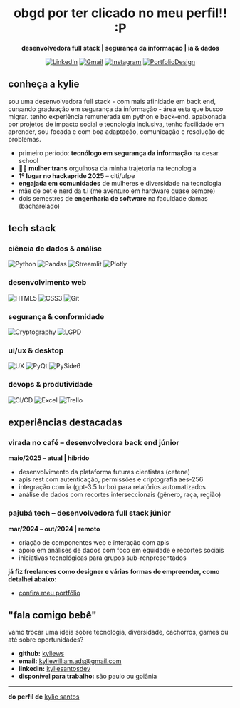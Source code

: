 <div align="center">

# obgd por ter clicado no meu perfil!! :P

**desenvolvedora full stack | segurança da informação |  ia & dados**

[![LinkedIn](https://img.shields.io/badge/LinkedIn-0077B5?style=for-the-badge&logo=linkedin&logoColor=white)](https://www.linkedin.com/in/kyliesantosdev/)
[![Gmail](https://img.shields.io/badge/Gmail-D14836?style=for-the-badge&logo=gmail&logoColor=white)](mailto:kyliewilliam.ads@gmail.com)
[![Instagram](https://img.shields.io/badge/Instagram-E4405F?style=for-the-badge&logo=instagram&logoColor=white)](https://instagram.com/kyliecyan_)
[![PortfolioDesign](https://img.shields.io/badge/Portfolio-FF713E?style=for-the-badge&logo=firefox&logoColor=white)](https://robowatzapp.my.canva.site/kylie-portfolio)

</div>

##  conheça a kylie

sou uma desenvolvedora full stack - com mais afinidade em back end, cursando graduação em segurança da informação - área esta que busco migrar. tenho experiência remunerada em python e back-end. apaixonada por projetos de impacto social e tecnologia inclusiva, tenho facilidade em aprender, sou focada e com boa adaptação, comunicação e resolução de problemas.

-  primeiro período: **tecnólogo em segurança da informação** na cesar school
- 🏳️‍⚧️ **mulher trans** orgulhosa da minha trajetoria na tecnologia
-  **1º lugar no hackapride 2025** – citi/ufpe
- **engajada em comunidades** de mulheres e diversidade na tecnologia
-  mãe de pet e nerd da t.i (me aventuro em hardware quase sempre)
-  dois semestres de **engenharia de software** na faculdade damas (bacharelado)

## tech stack

### ciência de dados & análise
![Python](https://img.shields.io/badge/Python-3776AB?style=for-the-badge&logo=python&logoColor=white)
![Pandas](https://img.shields.io/badge/Pandas-150458?style=for-the-badge&logo=pandas&logoColor=white)
![Streamlit](https://img.shields.io/badge/Streamlit-FF4B4B?style=for-the-badge&logo=streamlit&logoColor=white)
![Plotly](https://img.shields.io/badge/Plotly-3F4F75?style=for-the-badge&logo=plotly&logoColor=white)

### desenvolvimento web
![HTML5](https://img.shields.io/badge/HTML5-E34F26?style=for-the-badge&logo=html5&logoColor=white)
![CSS3](https://img.shields.io/badge/CSS3-1572B6?style=for-the-badge&logo=css3&logoColor=white)
![Git](https://img.shields.io/badge/Git-F05032?style=for-the-badge&logo=git&logoColor=white)

### segurança & conformidade
![Cryptography](https://img.shields.io/badge/Criptografia-8A2BE2?style=for-the-badge&logo=key&logoColor=white)
![LGPD](https://img.shields.io/badge/LGPD-008000?style=for-the-badge&logo=law&logoColor=white)

### ui/ux & desktop
![UX](https://img.shields.io/badge/UX-FF6F61?style=for-the-badge&logo=adobe-xd&logoColor=white)
![PyQt](https://img.shields.io/badge/PyQt-41CD52?style=for-the-badge&logo=qt&logoColor=white)
![PySide6](https://img.shields.io/badge/PySide6-3480FA?style=for-the-badge&logo=python&logoColor=white)

### devops & produtividade
![CI/CD](https://img.shields.io/badge/CI/CD-2496ED?style=for-the-badge&logo=github-actions&logoColor=white)
![Excel](https://img.shields.io/badge/Excel-217346?style=for-the-badge&logo=microsoft-excel&logoColor=white)
![Trello](https://img.shields.io/badge/Trello-0052CC?style=for-the-badge&logo=trello&logoColor=white)

## experiências destacadas

### **virada no café** – desenvolvedora back end júnior
**maio/2025 – atual | híbrido**
- desenvolvimento da plataforma futuras cientistas (cetene)
- apis rest com autenticação, permissões e criptografia aes-256
- integração com ia (gpt-3.5 turbo) para relatórios automatizados
- análise de dados com recortes interseccionais (gênero, raça, região)

### **pajubá tech** – desenvolvedora full stack júnior
**mar/2024 – out/2024 | remoto**
- criação de componentes web e interação com apis
- apoio em análises de dados com foco em equidade e recortes sociais
- iniciativas tecnológicas para grupos sub-renpresentados


**já fiz freelances como designer e várias formas de empreender, como detalhei abaixo:** 
- [confira meu portfólio](https://robowatzapp.my.canva.site/kylie-portfolio)

## "fala comigo bebê"

vamo trocar uma ideia sobre tecnologia, diversidade, cachorros, games ou até sobre oportunidades?

- **github:** [kyliews](https://github.com/kyliews)
- **email:** kyliewilliam.ads@gmail.com
- **linkedin:** [kyliesantosdev](https://www.linkedin.com/in/kyliesantosdev/)
- **disponível para trabalho:** são paulo ou goiânia

---

 **do perfil de** [kylie santos](https://github.com/kyliews)
